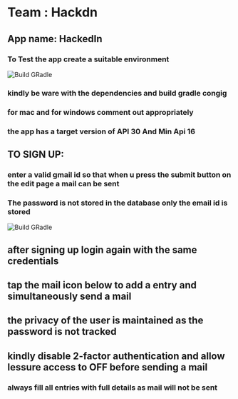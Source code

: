 # Team : Hackdn
## App name: HackedIn
### To Test the app create a suitable environment 
![Build GRadle](https://github.com/yogi230/hackdn/blob/main/Images/dependencies.jpeg)
### kindly be ware with the dependencies and build gradle congig
### for mac and for windows comment out appropriately
### the app has a target version of API 30 And Min Api 16

## TO SIGN UP:
### enter a valid gmail id so that when u press the submit button on the edit page a mail can be sent
### The password is not stored in the database only the email id is stored
![Build GRadle](https://github.com/yogi230/hackdn/blob/main/Images/database.jpeg)

## after signing up login again with the same credentials 
## tap the mail icon below to add a entry and simultaneously send a mail

## the privacy of the user is maintained as the password is not tracked 
## kindly disable 2-factor authentication and allow lessure access to OFF before sending a mail
### always fill all entries with full details as mail will not be sent
